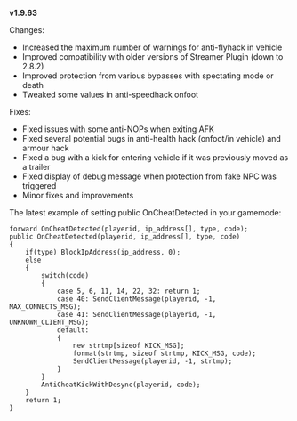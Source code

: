 **v1.9.63**

Changes:
* Increased the maximum number of warnings for anti-flyhack in vehicle
* Improved compatibility with older versions of Streamer Plugin (down to 2.8.2)
* Improved protection from various bypasses with spectating mode or death
* Tweaked some values in anti-speedhack onfoot

Fixes:
* Fixed issues with some anti-NOPs when exiting AFK
* Fixed several potential bugs in anti-health hack (onfoot/in vehicle) and armour hack
* Fixed a bug with a kick for entering vehicle if it was previously moved as a trailer
* Fixed display of debug message when protection from fake NPC was triggered
* Minor fixes and improvements

The latest example of setting public OnCheatDetected in your gamemode:

```pawn
forward OnCheatDetected(playerid, ip_address[], type, code);
public OnCheatDetected(playerid, ip_address[], type, code)
{
	if(type) BlockIpAddress(ip_address, 0);
	else
	{
		switch(code)
		{
			case 5, 6, 11, 14, 22, 32: return 1;
			case 40: SendClientMessage(playerid, -1, MAX_CONNECTS_MSG);
			case 41: SendClientMessage(playerid, -1, UNKNOWN_CLIENT_MSG);
			default:
			{
				new strtmp[sizeof KICK_MSG];
				format(strtmp, sizeof strtmp, KICK_MSG, code);
				SendClientMessage(playerid, -1, strtmp);
			}
		}
		AntiCheatKickWithDesync(playerid, code);
	}
	return 1;
}
```
